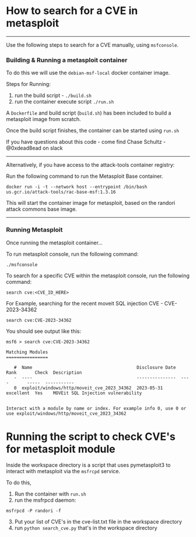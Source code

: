 # How to search for a CVE in metasploit
---

Use the following steps to search for a CVE manually, using `msfconsole`.


### Building & Running a metasploit container

To do this we will use the `debian-msf-local` docker container image.

Steps for Running:

1) run the build script - `./build.sh`
2) run the container execute script `./run.sh`


A `Dockerfile` and build script (`build.sh`) has been included
to build a metasploit image from scratch.

Once the build script finishes, the container can be started using `run.sh`

If you have questions about this code - come find Chase Schultz - @0xdead8ead on slack

---

Alternatively, if you have access to the attack-tools container registry:

Run the following command to run the Metasploit Base container.
```
docker run -i -t --network host --entrypoint /bin/bash us.gcr.io/attack-tools/rac-base-msf:1.3.16
```

This will start the container image for metasploit, based on the randori attack commons base image.

---

### Running Metasploit

Once running the metasploit container...

To run metasploit console, run the following command:

```
./msfconsole
```


To search for a specific CVE within the metasploit console, run the following command:
```
search cve:<CVE_ID_HERE>
```

For Example, searching for the recent moveit SQL injection CVE - CVE-2023-34362
```
search cve:CVE-2023-34362
```

You should see output like this:
```
msf6 > search cve:CVE-2023-34362

Matching Modules
================

   #  Name                                        Disclosure Date  Rank       Check  Description
   -  ----                                        ---------------  ----       -----  -----------
   0  exploit/windows/http/moveit_cve_2023_34362  2023-05-31       excellent  Yes    MOVEit SQL Injection vulnerability


Interact with a module by name or index. For example info 0, use 0 or use exploit/windows/http/moveit_cve_2023_34362
```



# Running the script to check CVE's for metasploit module

Inside the workspace directory is a script that uses pymetasploit3 to interact with 
metasploit via the `msfrcpd` service.

To do this, 

1) Run the container with `run.sh`
2) run the msfrpcd daemon:
```
msfrpcd -P randori -f
```
3) Put your list of CVE's in the cve-list.txt file in the workspace directory
4) run `python search_cve.py` that's in the workspace directory







